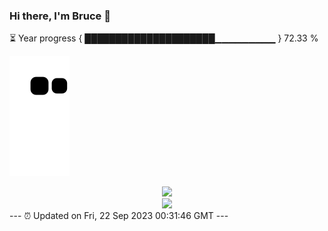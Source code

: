 ### Hi there, I'm Bruce 👋
⏳ Year progress { █████████████████████▁▁▁▁▁▁▁▁▁ } 72.33 %

![](https://raw.githubusercontent.com/Swiftie13st/Swiftie13st/main/assets/github-contribution-grid-snake.svg)


<div align="center"> <img src="https://metrics.lecoq.io/Swiftie13st?template=classic&config.timezone=Asia%2FShanghai"> </div>

<div align="center"> <img src="https://github-readme-streak-stats.herokuapp.com/?user=Swiftie13st" /> </div>
---
⏰ Updated on Fri, 22 Sep 2023 00:31:46 GMT
---


